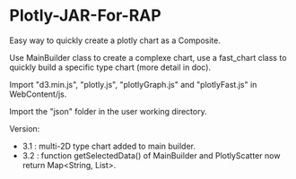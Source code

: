 
# Plotly-JAR-For-RAP

Easy way to quickly create a plotly chart as a Composite.

Use MainBuilder class to create a complexe chart, use a fast_chart class to quickly build a specific type chart (more detail in doc).

Import "d3.min.js", "plotly.js", "plotlyGraph.js" and "plotlyFast.js" in WebContent/js.

Import the "json" folder in the user working directory.

Version:
- 3.1 : multi-2D type chart added to main builder.
- 3.2 : function getSelectedData() of MainBuilder and PlotlyScatter now return Map<String, List<String>>.
